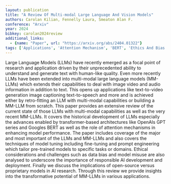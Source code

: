 ```yaml
---
layout: publication
title: "A Review Of Multi-modal Large Language And Vision Models"
authors: Carolan Kilian, Fennelly Laura, Smeaton Alan F.
conference: "Arxiv"
year: 2024
bibkey: carolan2024review
additional_links:
  - {name: "Paper", url: "https://arxiv.org/abs/2404.01322"}
tags: ['Applications', 'Attention Mechanism', 'BERT', 'Ethics And Bias', 'Fine Tuning', 'GPT', 'Model Architecture', 'Pretraining Methods', 'Prompting', 'RAG', 'Responsible AI', 'Survey Paper', 'Training Techniques', 'Transformer']
---
```

Large Language Models (LLMs) have recently emerged as a focal point of research and application driven by their unprecedented ability to understand and generate text with human-like quality. Even more recently LLMs have been extended into multi-modal large language models (MM-LLMs) which extends their capabilities to deal with image video and audio information in addition to text. This opens up applications like text-to-video generation image captioning text-to-speech and more and is achieved either by retro-fitting an LLM with multi-modal capabilities or building a MM-LLM from scratch. This paper provides an extensive review of the current state of those LLMs with multi-modal capabilities as well as the very recent MM-LLMs. It covers the historical development of LLMs especially the advances enabled by transformer-based architectures like OpenAIs GPT series and Googles BERT as well as the role of attention mechanisms in enhancing model performance. The paper includes coverage of the major and most important of the LLMs and MM-LLMs and also covers the techniques of model tuning including fine-tuning and prompt engineering which tailor pre-trained models to specific tasks or domains. Ethical considerations and challenges such as data bias and model misuse are also analysed to underscore the importance of responsible AI development and deployment. Finally we discuss the implications of open-source versus proprietary models in AI research. Through this review we provide insights into the transformative potential of MM-LLMs in various applications.
